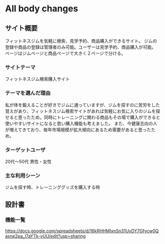 # All body changes

## サイト概要
フィットネスジムを気軽に検索、見学予約、商品購入ができるサイト。
ジムの登録や商品の登録は管理者のみ可能。ユーザーは見学予約、商品購入が可能。
ページはジムページと商品ページで大きく２ページで分ける。

### サイトテーマ
フィットネスジム検索購入サイト

### テーマを選んだ理由
私が体を鍛えることが好きでジムに通っていますが、ジムを探すのに苦労をした覚えがあり、フィットネスジム検索サイトがあれば気軽にお気に入りのジムを探せると思ったため。同時にトレーニングに関わる商品もその場で購入ができると使いやすいサイトになると思い購入機能も考えました。
また、今健康志向の人が増えてきており、毎年市場規模が拡大傾向にあるため需要があると思ったため。

### ターゲットユーザ
20代〜50代
男性・女性

### 主な利用シーン
ジムを探す時、トレーニンググッズを購入する時

## 設計書


### 機能一覧
https://docs.google.com/spreadsheets/d/16kRHHMIxnSn31UvDY7Gfycw0Qasne2pa_I7aYTk-vUU/edit?usp=sharing



